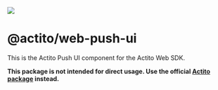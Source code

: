 [<img src="https://raw.githubusercontent.com/actito/actito-sdk-web/main/.assets/logo.png"/>](https://actito.com)

# @actito/web-push-ui

This is the Actito Push UI component for the Actito Web SDK.

**This package is not intended for direct usage. Use the official [Actito package](https://www.npmjs.com/package/actito-web) instead.**
